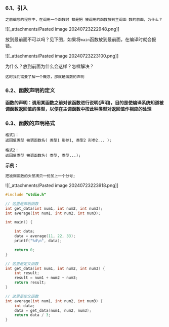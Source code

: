 ### 6.1、引入

    之前编写的程序中，在调用一个函数时 都是把 被调用的函数放到主调函 数的前面，为什么？

![[_attachments/Pasted image 20240723222948.png]]

放到最前面不可以吗？见下图，如果将`main`函数放到最前面，在编译时就会报错。

![[_attachments/Pasted image 20240723223100.png]]

为什么？放到前面为什么会这样？怎样解决？

`这时我们需要了解一个概念，那就是函数的声明`

### 6.2、函数声明的定义

**函数的声明：调用某函数之前对该函数进行说明(声明)，目的是使编译系统知道被调函数返回值的类型，以便在主调函数中按此种类型对返回值作相应的处理**

### 6.3、函数的声明格式

    格式1：
    返回值类型 被调函数名( 类型1 形参1, 类型2 形参2... );

    格式2：
    返回值类型 被调函数名( 类型, 类型...);

**示例：**

    把被调函数的头部拷贝一份加上一个分号;

![[_attachments/Pasted image 20240723223918.png]]

```c
#include "stdio.h"

// 这里是声明函数
int get_data(int num1, int num2, int num3);
int average(int num1, int num2, int num3);

int main() {

    int data;
    data = average(11, 22, 33);
    printf("%d\n", data);

    return 0;
}

// 这里是定义函数
int get_data(int num1, int num2, int num3) {
    int result;
    result = num1 + num2 + num3;
    return result;
}

// 这里是定义函数
int average(int num1, int num2, int num3) {
    int data;
    data = get_data(num1, num2, num3);
    return data / 3;
}
```
